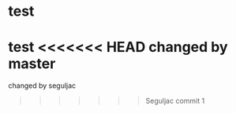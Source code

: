 test
====

test
<<<<<<< HEAD
changed by master
=======
changed by seguljac
>>>>>>> Seguljac commit 1
